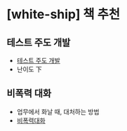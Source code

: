# [white-ship] 책 추천

## 테스트 주도 개발
- [테스트 주도 개발](http://www.yes24.com/Product/Goods/12246033?OzSrank=1)
- 난이도 下

## 비폭력 대화
- 업무에서 화날 때, 대처하는 방법
- [비폭력대화](https://www.kyobobook.co.kr/product/detailViewKor.laf?mallGb=KOR&ejkGb=KOR&barcode=9788996104858)
